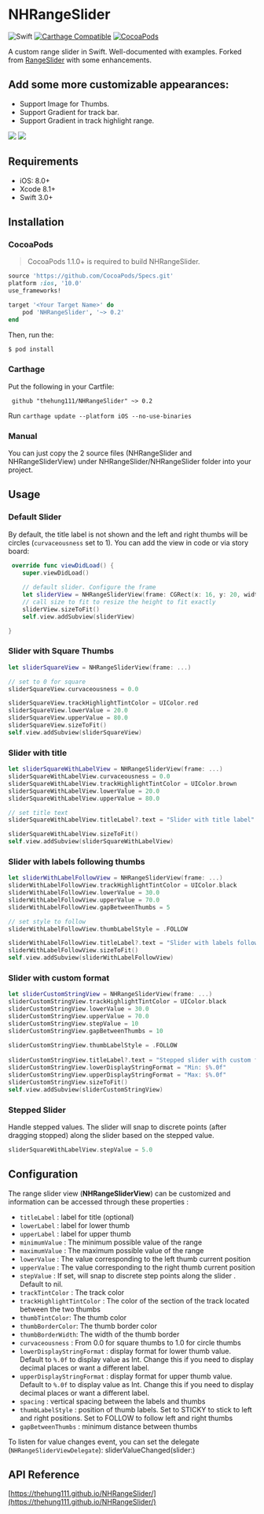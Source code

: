 # NHRangeSlider
![Swift](http://img.shields.io/badge/swift-3.0-brightgreen.svg)&nbsp;[![Carthage Compatible](https://img.shields.io/badge/Carthage-compatible-4BC51D.svg?style=flat)](https://github.com/Carthage/Carthage)&nbsp;[![CocoaPods](https://img.shields.io/cocoapods/v/NHRangeSlider.svg)](https://github.com/thehung111/NHRangeSlider)


A custom range slider in Swift. Well-documented with examples. Forked from [RangeSlider](https://github.com/warchimede/RangeSlider) with some enhancements. 

## Add some more customizable appearances:

 * Support Image for Thumbs.
 * Support Gradient for track bar.
 * Support Gradient in track highlight range.

<img src="screenshot2.png" />

<img src="screenshot.png" />


## Requirements

- iOS: 8.0+
- Xcode 8.1+
- Swift 3.0+

## Installation

### CocoaPods

> CocoaPods 1.1.0+ is required to build NHRangeSlider.

```ruby
source 'https://github.com/CocoaPods/Specs.git'
platform :ios, '10.0'
use_frameworks!

target '<Your Target Name>' do
    pod 'NHRangeSlider', '~> 0.2'
end
```

Then, run the:

```bash
$ pod install
```

### Carthage

Put the following in your Cartfile:

```ogdl
 github "thehung111/NHRangeSlider" ~> 0.2
```
 
Run `carthage update --platform iOS --no-use-binaries` 


### Manual

You can just copy the 2 source files (NHRangeSlider and NHRangeSliderView) under NHRangeSlider/NHRangeSlider folder into your project.

## Usage

### Default Slider

By default, the title label is not shown and the left and right thumbs will be circles (`curvaceousness` set to 1). You can add the view in code or via story board:

```swift
 override func viewDidLoad() {
    super.viewDidLoad()
    
    // default slider. Configure the frame
    let sliderView = NHRangeSliderView(frame: CGRect(x: 16, y: 20, width: self.view.bounds.width - 32, height: 80) )
    // call size to fit to resize the height to fit exactly
    sliderView.sizeToFit()
    self.view.addSubview(sliderView)

}
```

### Slider with Square Thumbs

```swift
let sliderSquareView = NHRangeSliderView(frame: ...)

// set to 0 for square
sliderSquareView.curvaceousness = 0.0

sliderSquareView.trackHighlightTintColor = UIColor.red
sliderSquareView.lowerValue = 20.0
sliderSquareView.upperValue = 80.0
sliderSquareView.sizeToFit()
self.view.addSubview(sliderSquareView)
``` 

### Slider with title

```swift
let sliderSquareWithLabelView = NHRangeSliderView(frame: ...)
sliderSquareWithLabelView.curvaceousness = 0.0
sliderSquareWithLabelView.trackHighlightTintColor = UIColor.brown
sliderSquareWithLabelView.lowerValue = 20.0
sliderSquareWithLabelView.upperValue = 80.0

// set title text
sliderSquareWithLabelView.titleLabel?.text = "Slider with title label"

sliderSquareWithLabelView.sizeToFit()
self.view.addSubview(sliderSquareWithLabelView)
```

### Slider with labels following thumbs

```swift
let sliderWithLabelFollowView = NHRangeSliderView(frame: ...)
sliderWithLabelFollowView.trackHighlightTintColor = UIColor.black
sliderWithLabelFollowView.lowerValue = 30.0
sliderWithLabelFollowView.upperValue = 70.0
sliderWithLabelFollowView.gapBetweenThumbs = 5

// set style to follow
sliderWithLabelFollowView.thumbLabelStyle = .FOLLOW

sliderWithLabelFollowView.titleLabel?.text = "Slider with labels follow thumbs"
sliderWithLabelFollowView.sizeToFit()
self.view.addSubview(sliderWithLabelFollowView)
```

### Slider with custom format

```swift
let sliderCustomStringView = NHRangeSliderView(frame: ...)
sliderCustomStringView.trackHighlightTintColor = UIColor.black
sliderCustomStringView.lowerValue = 30.0
sliderCustomStringView.upperValue = 70.0
sliderCustomStringView.stepValue = 10
sliderCustomStringView.gapBetweenThumbs = 10
    
sliderCustomStringView.thumbLabelStyle = .FOLLOW
    
sliderCustomStringView.titleLabel?.text = "Stepped slider with custom format"
sliderCustomStringView.lowerDisplayStringFormat = "Min: $%.0f"
sliderCustomStringView.upperDisplayStringFormat = "Max: $%.0f"
sliderCustomStringView.sizeToFit()
self.view.addSubview(sliderCustomStringView)

```

### Stepped Slider

Handle stepped values. The slider will snap to discrete points (after dragging stopped) along the slider based on the stepped value.

```swift
sliderSquareWithLabelView.stepValue = 5.0
```

## Configuration

The range slider view (**NHRangeSliderView**) can be customized and information can be accessed through these properties :

  + `titleLabel` : label for title (optional)
  + `lowerLabel` : label for lower thumb
  + `upperLabel` : label for upper thumb
  + `minimumValue` : The minimum possible value of the range
  + `maximumValue` : The maximum possible value of the range
  + `lowerValue` : The value corresponding to the left thumb current position
  + `upperValue` : The value corresponding to the right thumb current position
  + `stepValue` : If set, will snap to discrete step points along the slider . Default to nil.
  + `trackTintColor` : The track color
  + `trackHighlightTintColor` : The color of the section of the track located between the two thumbs
  + `thumbTintColor`: The thumb color
  + `thumbBorderColor`: The thumb border color
  + `thumbBorderWidth`: The width of the thumb border
  + `curvaceousness` : From 0.0 for square thumbs to 1.0 for circle thumbs
  + `lowerDisplayStringFormat` : display format for lower thumb value. Default to `%.0f` to display value as Int. Change this if you need to display decimal places or want a different label.
  + `upperDisplayStringFormat` : display format for upper thumb value. Default to `%.0f` to display value as Int. Change this if you need to display decimal places or want a different label.
  + `spacing` : vertical spacing between the labels and thumbs
  + `thumbLabelStyle` : position of thumb labels. Set to STICKY to stick to left and right positions. Set to FOLLOW to follow left and right thumbs 
  + `gapBetweenThumbs` : minimum distance between thumbs

  To listen for value changes event, you can set the delegate (`NHRangeSliderViewDelegate`): sliderValueChanged(slider:)

## API Reference

[https://thehung111.github.io/NHRangeSlider/](https://thehung111.github.io/NHRangeSlider/)




